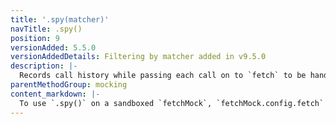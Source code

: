 ```yaml
---
title: '.spy(matcher)'
navTitle: .spy()
position: 9
versionAdded: 5.5.0
versionAddedDetails: Filtering by matcher added in v9.5.0
description: |-
  Records call history while passing each call on to `fetch` to be handled by the network. Optionally pass in a `matcher` to scope this to only matched calls, e.g. to fetch a specific resource from the network.
parentMethodGroup: mocking
content_markdown: |-
  To use `.spy()` on a sandboxed `fetchMock`, `fetchMock.config.fetch` must be set to the same `fetch` implementation used in your application. [See how to configure this](#usagecustom-classes). By default this will be the locally installed version of `node-fetch`
---
```

